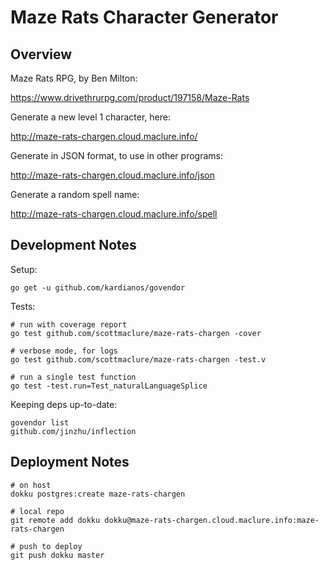# Maze Rats Character Generator

## Overview

Maze Rats RPG, by Ben Milton:

https://www.drivethrurpg.com/product/197158/Maze-Rats

Generate a new level 1 character, here:

http://maze-rats-chargen.cloud.maclure.info/

Generate in JSON format, to use in other programs:

http://maze-rats-chargen.cloud.maclure.info/json

Generate a random spell name:

http://maze-rats-chargen.cloud.maclure.info/spell

## Development Notes

Setup:

```
go get -u github.com/kardianos/govendor
```

Tests:

```
# run with coverage report
go test github.com/scottmaclure/maze-rats-chargen -cover

# verbose mode, for logs
go test github.com/scottmaclure/maze-rats-chargen -test.v

# run a single test function
go test -test.run=Test_naturalLanguageSplice
```

Keeping deps up-to-date:

```
govendor list
github.com/jinzhu/inflection
```

## Deployment Notes

```
# on host
dokku postgres:create maze-rats-chargen

# local repo
git remote add dokku dokku@maze-rats-chargen.cloud.maclure.info:maze-rats-chargen

# push to deploy
git push dokku master

```
